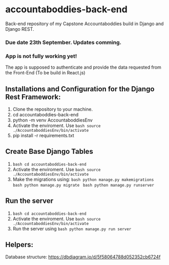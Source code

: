 # accountaboddies-back-end

Back-end repository of my Capstone Accountaboddies build in Django and Django REST.


### Due date 23th September. Updates comming. 
### App is not fully working yet!

The app is supposed to authenticate and provide the data requested from the Front-End (To be build in React.js)

## Installations and Configuration for the Django Rest Framework:
1. Clone the repository to your machine.
2. cd accountaboddies-back-end
3. python -m venv AccountaboddiesEnv
4. Activate the enviroment. Use ```bash source ./AccountaboddiesEnv/bin/activate ```
5. pip install -r requirements.txt



## Create Base Django Tables
1. ```bash cd accountaboddies-back-end ```
2. Activate the enviroment. Use ```bash source ./AccountaboddiesEnv/bin/activate ```
3. Make the migrations using:
```bash python manage.py makemigrations  ```
```bash python manage.py migrate ```
```bash python manage.py runserver ```

## Run the server
1. ```bash cd accountaboddies-back-end ```
2. Activate the enviroment. Use ```bash source ./AccountaboddiesEnv/bin/activate ```
3. Run the server using ```bash python manage.py run server ```

## Helpers:
Database structure: https://dbdiagram.io/d/5f58064788d052352cb6724f
